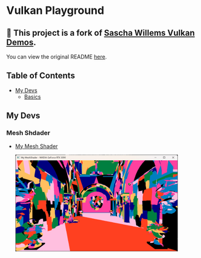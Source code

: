 # Vulkan Playground

## 📌 This project is a fork of [Sascha Willems Vulkan Demos](https://github.com/SaschaWillems/Vulkan).
You can view the original README [here](https://github.com/SaschaWillems/Vulkan#readme).

## Table of Contents
+ [My Devs](#Examples)
    + [Basics](#Basics)

## My Devs

### Mesh Shdader

- [My Mesh Shader](MyDevs/myMeshShader/)

    <img src="screenshots/MyMeshShader_Meshlets.jpg" height="256px">
